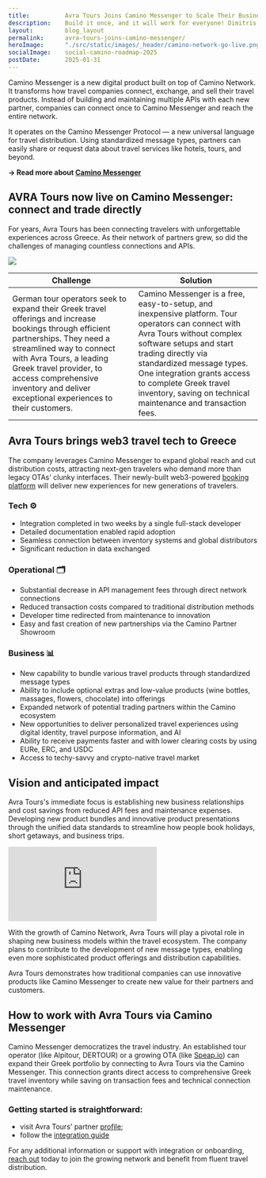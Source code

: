 ```yaml
---
title:          Avra Tours Joins Camino Messenger to Scale Their Business and Reduce Distribution Costs
description:    Build it once, and it will work for everyone! Dimitris Mylonas, Avra Tours
layout:         blog_layout
permalink:      avra-tours-joins-camino-messenger/
heroImage:      "./src/static/images/_header/camino-network-go-live.png"
socialImage:    social-camino-roadmap-2025
postDate:       2025-01-31
---
```


Camino Messenger is a new digital product built on top of Camino Network. It transforms how travel companies connect, exchange, and sell their travel products. Instead of building and maintaining multiple APIs with each new partner, companies can connect once to Camino Messenger and reach the entire network. 

It operates on the Camino Messenger Protocol — a new universal language for travel distribution. Using standardized message types, partners can easily share or request data about travel services like hotels, tours, and beyond.

**→ Read more about [Camino Messenger](https://camino.network/messenger/)**

## AVRA Tours now live on Camino Messenger: connect and trade directly

For years, Avra Tours has been connecting travelers with unforgettable experiences across Greece. As their network of partners grew, so did the challenges of managing countless connections and APIs.

![](/static/images/messenger-use-case-avra.png)

| Challenge | Solution |
|-----------|----------|
| German tour operators seek to expand their Greek travel offerings and increase bookings through efficient partnerships. They need a streamlined way to connect with Avra Tours, a leading Greek travel provider, to access comprehensive inventory and deliver exceptional experiences to their customers. | Camino Messenger is a free, easy-to-setup, and inexpensive platform. Tour operators can connect with Avra Tours without complex software setups and start trading directly via standardized message types. One integration grants access to complete Greek travel inventory, saving on technical maintenance and transaction fees. |

## Avra Tours brings web3 travel tech to Greece

The company leverages Camino Messenger to expand global reach and cut distribution costs, attracting next-gen travelers who demand more than legacy OTAs' clunky interfaces. Their newly-built web3-powered [booking platform](https://www.notion.so/Avra-Tours-Joins-Camino-Messenger-to-Scale-Their-Business-and-Reduce-Distribution-Costs-1836ba184e67802ba50acb34a8fd784d?pvs=21) will deliver new experiences for new generations of travelers.

### Tech ⚙️

- Integration completed in two weeks by a single full-stack developer
- Detailed documentation enabled rapid adoption
- Seamless connection between inventory systems and global distributors
- Significant reduction in data exchanged

### Operational 🗂

- Substantial decrease in API management fees through direct network connections
- Reduced transaction costs compared to traditional distribution methods
- Developer time redirected from maintenance to innovation
- Easy and fast creation of new partnerships via the Camino Partner Showroom

### Business 📊

- New capability to bundle various travel products through standardized message types
- Ability to include optional extras and low-value products (wine bottles, massages, flowers, chocolate) into offerings
- Expanded network of potential trading partners within the Camino ecosystem
- New opportunities to deliver personalized travel experiences using digital identity, travel purpose information, and AI
- Ability to receive payments faster and with lower clearing costs by using EURe, ERC, and USDC
- Access to techy-savvy and crypto-native travel market

## Vision and anticipated impact

Avra Tours's immediate focus is establishing new business relationships and cost savings from reduced API fees and maintenance expenses. Developing new product bundles and innovative product presentations through the unified data standards to streamline how people book holidays, short getaways, and business trips.

<div class="max-w-xl mx-auto">
    <div class="video-container">
        <iframe src="https://www.youtube-nocookie.com/embed/f4Og-0BxhLY" title="YouTube video player" frameborder="0" allow="accelerometer; autoplay; clipboard-write; encrypted-media; gyroscope; picture-in-picture" allowfullscreen></iframe>
    </div>
</div>

With the growth of Camino Network, Avra Tours will play a pivotal role in shaping new business models within the travel ecosystem. The company plans to contribute to the development of new message types, enabling even more sophisticated product offerings and distribution capabilities. 

Avra Tours demonstrates how traditional companies can use innovative products like Camino Messenger to create new value for their partners and customers.

## How to work with Avra Tours via Camino Messenger

Camino Messenger democratizes the travel industry. An established tour operator (like Alpitour, DERTOUR) or a growing OTA (like [Speap.io](http://speap.io/)) can expand their Greek portfolio by connecting to Avra Tours via the Camino Messenger. This connection grants direct access to comprehensive Greek travel inventory while saving on transaction fees and technical connection maintenance.

### Getting started is straightforward:
- visit Avra Tours' partner [profile](https://suite.camino.network/partners/AVRA%20Tours);
- follow the [integration guide](https://docs.camino.network/camino-messenger/bot/)

For any additional information or support with integration or onboarding, <a href="https://outlook.office365.com/book/CaminoNetworkDeepDive1hourSamAnke@chain4travel.com/">reach out</a> today to join the growing network and benefit from fluent travel distribution.